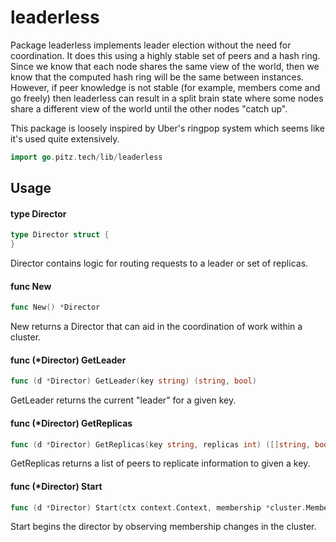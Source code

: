 # leaderless

Package leaderless implements leader election without the need for coordination.
It does this using a highly stable set of peers and a hash ring. Since we know
that each node shares the same view of the world, then we know that the computed
hash ring will be the same between instances. However, if peer knowledge is not
stable (for example, members come and go freely) then leaderless can result in a
split brain state where some nodes share a different view of the world until the
other nodes "catch up".

This package is loosely inspired by Uber's ringpop system which seems like it's
used quite extensively.

```go
import go.pitz.tech/lib/leaderless
```

## Usage

#### type Director

```go
type Director struct {
}
```

Director contains logic for routing requests to a leader or set of replicas.

#### func New

```go
func New() *Director
```

New returns a Director that can aid in the coordination of work within a
cluster.

#### func (\*Director) GetLeader

```go
func (d *Director) GetLeader(key string) (string, bool)
```

GetLeader returns the current "leader" for a given key.

#### func (\*Director) GetReplicas

```go
func (d *Director) GetReplicas(key string, replicas int) ([]string, bool)
```

GetReplicas returns a list of peers to replicate information to given a key.

#### func (\*Director) Start

```go
func (d *Director) Start(ctx context.Context, membership *cluster.Membership) error
```

Start begins the director by observing membership changes in the cluster.
